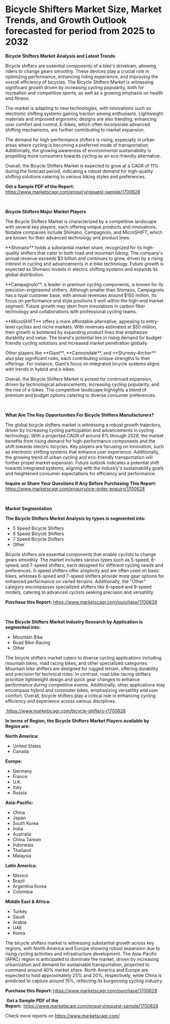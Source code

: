 <p><h1>Bicycle Shifters Market Size, Market Trends, and Growth Outlook forecasted for period from 2025 to 2032</h1></p><p><strong>Bicycle Shifters Market Analysis and Latest Trends</strong></p>
<p><p>Bicycle shifters are essential components of a bike's drivetrain, allowing riders to change gears smoothly. These devices play a crucial role in optimizing performance, enhancing riding experience, and improving the overall efficiency of bicycles. The Bicycle Shifters Market is witnessing significant growth driven by increasing cycling popularity, both for recreation and competitive sports, as well as a growing emphasis on health and fitness.</p><p>The market is adapting to new technologies, with innovations such as electronic shifting systems gaining traction among enthusiasts. Lightweight materials and improved ergonomic designs are also trending, enhancing user comfort and control. E-bikes, which often incorporate advanced shifting mechanisms, are further contributing to market expansion. </p><p>The demand for high-performance shifters is rising, especially in urban areas where cycling is becoming a preferred mode of transportation. Additionally, the growing awareness of environmental sustainability is propelling more consumers towards cycling as an eco-friendly alternative. </p><p>Overall, the Bicycle Shifters Market is expected to grow at a CAGR of 11% during the forecast period, indicating a robust demand for high-quality shifting solutions catering to various biking styles and preferences.</p></p>
<p><strong>Get a Sample PDF of the Report:&nbsp;</strong> <a href="https://www.marketscagr.com/enquiry/request-sample/1700628?utm_campaign=2008&utm_medium=2&utm_source=Github&utm_content=ia&utm_term=22022025&utm_id=bicycle-shifters">https://www.marketscagr.com/enquiry/request-sample/1700628</a></p>
<p>&nbsp;</p>
<p><strong>Bicycle Shifters Major Market Players</strong></p>
<p><p>The Bicycle Shifters Market is characterized by a competitive landscape with several key players, each offering unique products and innovations. Notable companies include Shimano, Campagnolo, and MicroSHIFT, which are known for their advanced technology and product lines.</p><p>**Shimano** holds a substantial market share, recognized for its high-quality shifters that cater to both road and mountain biking. The company's annual revenue exceeds $3 billion and continues to grow, driven by a rising interest in cycling and advancements in e-bike technology. Future growth is expected as Shimano invests in electric shifting systems and expands its global distribution.</p><p>**Campagnolo**, a leader in premium cycling components, is known for its precision-engineered shifters. Although smaller than Shimano, Campagnolo has a loyal customer base, with annual revenues around $150 million. Its focus on performance and style positions it well within the high-end market segment. Future growth may stem from innovations in carbon fiber technology and collaborations with professional cycling teams.</p><p>**MicroSHIFT** offers a more affordable alternative, appealing to entry-level cyclists and niche markets. With revenues estimated at $50 million, their growth is bolstered by expanding product lines that emphasize durability and value. The brand's potential lies in rising demand for budget-friendly cycling solutions and increased market penetration globally.</p><p>Other players like **Giant**, **Cannondale**, and **Sturmey-Archer** also play significant roles, each contributing unique strengths to their offerings. For instance, Giant’s focus on integrated bicycle systems aligns with trends in hybrid and e-bikes. </p><p>Overall, the Bicycle Shifters Market is poised for continued expansion, driven by technological advancements, increasing cycling popularity, and the rise of e-bikes. The competitive landscape highlights a blend of premium and budget options catering to diverse consumer preferences.</p></p>
<p>&nbsp;</p>
<p><strong>What Are The Key Opportunities For Bicycle Shifters Manufacturers?</strong></p>
<p><p>The global bicycle shifters market is witnessing a robust growth trajectory, driven by increasing cycling participation and advancements in cycling technology. With a projected CAGR of around 6% through 2028, the market benefits from rising demand for high-performance components and the shift towards electric bicycles. Key players are focusing on innovation, such as electronic shifting systems that enhance user experience. Additionally, the growing trend of urban cycling and eco-friendly transportation will further propel market expansion. Future outlook indicates a potential shift towards integrated systems, aligning with the industry's sustainability goals and heightened consumer expectations for efficiency and performance.</p></p>
<p><strong>Inquire or Share Your Questions If Any Before Purchasing This Report:</strong> <a href="https://www.marketscagr.com/enquiry/pre-order-enquiry/1700628?utm_campaign=2008&utm_medium=2&utm_source=Github&utm_content=ia&utm_term=22022025&utm_id=bicycle-shifters">https://www.marketscagr.com/enquiry/pre-order-enquiry/1700628</a></p>
<p>&nbsp;</p>
<p><strong>Market Segmentation</strong></p>
<p><strong>The Bicycle Shifters Market Analysis by types is segmented into:</strong></p>
<p><ul><li>5 Speed Bicycle Shifters</li><li>6 Speed Bicycle Shifters</li><li>7 Speed Bicycle Shifters</li><li>Other</li></ul></p>
<p><p>Bicycle shifters are essential components that enable cyclists to change gears smoothly. The market includes various types such as 5-speed, 6-speed, and 7-speed shifters, each designed for different cycling needs and preferences. 5-speed shifters offer simplicity and are often used on basic bikes, whereas 6-speed and 7-speed shifters provide more gear options for enhanced performance on varied terrains. Additionally, the "Other" category encompasses specialized shifters like 8-speed and 9-speed models, catering to advanced cyclists seeking precision and versatility.</p></p>
<p><strong>Purchase this Report:&nbsp;</strong><a href="https://www.marketscagr.com/purchase/1700628?utm_campaign=2008&utm_medium=2&utm_source=Github&utm_content=ia&utm_term=22022025&utm_id=bicycle-shifters">https://www.marketscagr.com/purchase/1700628</a></p>
<p>&nbsp;</p>
<p><strong>The Bicycle Shifters Market Industry Research by Application is segmented into:</strong></p>
<p><ul><li>Mountain Bike</li><li>Road Bike-Racing</li><li>Other</li></ul></p>
<p><p>The bicycle shifters market caters to diverse cycling applications including mountain bikes, road racing bikes, and other specialized categories. Mountain bike shifters are designed for rugged terrain, offering durability and precision for technical rides. In contrast, road bike racing shifters prioritize lightweight design and quick gear changes to enhance performance during competitive events. Additionally, other applications may encompass hybrid and commuter bikes, emphasizing versatility and user comfort. Overall, bicycle shifters play a critical role in enhancing cycling efficiency and experience across various disciplines.</p></p>
<p><a href="https://www.marketscagr.com/bicycle-shifters-r1700628?utm_campaign=2008&utm_medium=2&utm_source=Github&utm_content=ia&utm_term=22022025&utm_id=bicycle-shifters">&nbsp;https://www.marketscagr.com/bicycle-shifters-r1700628</a></p>
<p><strong>In terms of Region, the Bicycle Shifters Market Players available by Region are:</strong></p>
<p>
    <p> <strong> North America: </strong>
        <ul>
            <li>United States</li>
            <li>Canada</li>
        </ul>
        </p> 
    <p> <strong> Europe: </strong>
        <ul>
            <li>Germany</li>
            <li>France</li>
            <li>U.K.</li>
            <li>Italy</li>
            <li>Russia</li>
        </ul>
        </p> 
    <p> <strong> Asia-Pacific: </strong>
        <ul>
            <li>China</li>
            <li>Japan</li>
            <li>South Korea</li>
            <li>India</li>
            <li>Australia</li>
            <li>China Taiwan</li>
            <li>Indonesia</li>
            <li>Thailand</li>
            <li>Malaysia</li>
        </ul>
        </p> 
    <p> <strong> Latin America: </strong>
        <ul>
            <li>Mexico</li>
            <li>Brazil</li>
            <li>Argentina Korea</li>
            <li>Colombia</li>
        </ul>
        </p> 
    <p> <strong> Middle East & Africa: </strong>
        <ul>
            <li>Turkey</li>
            <li>Saudi</li>
            <li>Arabia</li>
            <li>UAE</li>
            <li>Korea</li>
        </ul>
    </p>
    </p>
<p><p>The bicycle shifters market is witnessing substantial growth across key regions, with North America and Europe showing robust expansion due to rising cycling activities and infrastructure development. The Asia-Pacific (APAC) region is anticipated to dominate the market, driven by increasing urbanization and demand for sustainable transportation, projected to command around 40% market share. North America and Europe are expected to hold approximately 25% and 20%, respectively, while China is predicted to capture around 15%, reflecting its burgeoning cycling industry.</p></p>
<p><strong>Purchase this Report: </strong><a href="https://www.marketscagr.com/purchase/1700628?utm_campaign=2008&utm_medium=2&utm_source=Github&utm_content=ia&utm_term=22022025&utm_id=bicycle-shifters">https://www.marketscagr.com/purchase/1700628</a></p>
<p>&nbsp;<strong>Get a Sample PDF of the Report:&nbsp;&nbsp;</strong><a href="https://www.marketscagr.com/enquiry/request-sample/1700628?utm_campaign=2008&utm_medium=2&utm_source=Github&utm_content=ia&utm_term=22022025&utm_id=bicycle-shifters">https://www.marketscagr.com/enquiry/request-sample/1700628</a></p>
<p><strong></strong></p>
<p>Check more reports on <a href="https://www.marketscagr.com/?utm_campaign=2008&utm_medium=2&utm_source=Github&utm_content=ia&utm_term=22022025&utm_id=bicycle-shifters">https://www.marketscagr.com/</a></p>